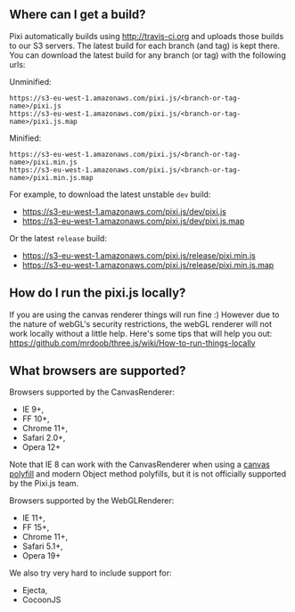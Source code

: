 ## Where can I get a build?

Pixi automatically builds using http://travis-ci.org and uploads those builds to our S3 servers. The latest build for each branch (and tag) is kept there. You can download the latest build for any branch (or tag) with the following urls:

Unminified:

```
https://s3-eu-west-1.amazonaws.com/pixi.js/<branch-or-tag-name>/pixi.js
https://s3-eu-west-1.amazonaws.com/pixi.js/<branch-or-tag-name>/pixi.js.map
```

Minified:

```
https://s3-eu-west-1.amazonaws.com/pixi.js/<branch-or-tag-name>/pixi.min.js
https://s3-eu-west-1.amazonaws.com/pixi.js/<branch-or-tag-name>/pixi.min.js.map
```

For example, to download the latest unstable `dev` build:

- https://s3-eu-west-1.amazonaws.com/pixi.js/dev/pixi.js
- https://s3-eu-west-1.amazonaws.com/pixi.js/dev/pixi.js.map

Or the latest `release` build:

- https://s3-eu-west-1.amazonaws.com/pixi.js/release/pixi.min.js
- https://s3-eu-west-1.amazonaws.com/pixi.js/release/pixi.min.js.map

## How do I run the pixi.js locally?

If you are using the canvas renderer things will run fine :) However due to the nature of webGL's security restrictions, the webGL renderer will not work locally without a little help. Here's some tips that will help you out: https://github.com/mrdoob/three.js/wiki/How-to-run-things-locally

## What browsers are supported?

Browsers supported by the CanvasRenderer:
- IE 9+,
- FF 10+,
- Chrome 11+,
- Safari 2.0+,
- Opera 12+

Note that IE 8 can work with the CanvasRenderer when using a [canvas polyfill][0] and modern Object method polyfills, but it is not officially supported by the Pixi.js team.

Browsers supported by the WebGLRenderer:
- IE 11+,
- FF 15+,
- Chrome 11+,
- Safari 5.1+,
- Opera 19+

We also try very hard to include support for:
- Ejecta,
- CocoonJS

[0]: https://code.google.com/p/explorercanvas/